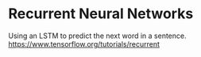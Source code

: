 # Recurrent Neural Networks

Using an LSTM to predict the next word in a sentence.
https://www.tensorflow.org/tutorials/recurrent
